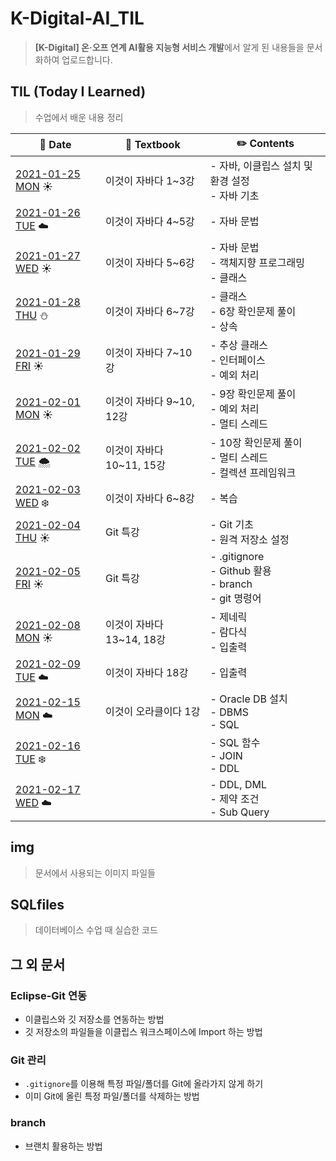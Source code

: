 # K-Digital-AI_TIL

> **[K-Digital] 온·오프 연계 AI활용 지능형 서비스 개발**에서 알게 된 내용들을 문서화하여 업로드합니다.



## TIL (Today I Learned)

> 수업에서 배운 내용 정리

| :calendar: Date                                              | :book: Textbook           | :pencil2: Contents                                           |
| ------------------------------------------------------------ | ------------------------- | ------------------------------------------------------------ |
| [2021-01-25 MON](https://github.com/kmathl96/K-Digital-AI_TIL/blob/master/TIL/210125.md)​ :sunny: | 이것이 자바다 1~3강       | - 자바, 이클립스 설치 및 환경 설정<br />- 자바 기초          |
| [2021-01-26 TUE](https://github.com/kmathl96/K-Digital-AI_TIL/blob/master/TIL/210126.md) :cloud: | 이것이 자바다 4~5강       | - 자바 문법                                                  |
| [2021-01-27 WED](https://github.com/kmathl96/K-Digital-AI_TIL/blob/master/TIL/210127.md) :sunny: | 이것이 자바다 5~6강       | - 자바 문법<br />- 객체지향 프로그래밍<br />- 클래스         |
| [2021-01-28 THU](https://github.com/kmathl96/K-Digital-AI_TIL/blob/master/TIL/210128.md) :snowman: | 이것이 자바다 6~7강       | - 클래스<br />- 6장 확인문제 풀이<br />- 상속                |
| [2021-01-29 FRI](https://github.com/kmathl96/K-Digital-AI_TIL/blob/master/TIL/210129.md) :sunny: | 이것이 자바다 7~10강      | - 추상 클래스<br />- 인터페이스<br />- 예외 처리             |
| [2021-02-01 MON](https://github.com/kmathl96/K-Digital-AI_TIL/blob/master/TIL/210201.md) :sunny: | 이것이 자바다 9~10, 12강  | - 9장 확인문제 풀이<br />- 예외 처리<br />- 멀티 스레드      |
| [2021-02-02 TUE](https://github.com/kmathl96/K-Digital-AI_TIL/blob/master/TIL/210202.md) :cloud_with_snow: | 이것이 자바다 10~11, 15강 | - 10장 확인문제 풀이<br />- 멀티 스레드<br />- 컬렉션 프레임워크 |
| [2021-02-03 WED](https://github.com/kmathl96/K-Digital-AI_TIL/blob/master/TIL/210203.md) :snowflake: | 이것이 자바다 6~8강       | - 복습                                                       |
| [2021-02-04 THU](https://github.com/kmathl96/K-Digital-AI_TIL/blob/master/TIL/210204-210205.md) :sunny: | Git 특강                  | - Git 기초<br />- 원격 저장소 설정                           |
| [2021-02-05 FRI](https://github.com/kmathl96/K-Digital-AI_TIL/blob/master/TIL/210204-210205.md#gitignore) :sunny: | Git 특강                  | - .gitignore<br />- Github 활용<br />- branch<br />- git 명령어 |
| [2021-02-08 MON](https://github.com/kmathl96/K-Digital-AI_TIL/blob/master/TIL/210208-210209.md) :sunny: | 이것이 자바다 13~14, 18강 | - 제네릭<br />- 람다식<br />- 입출력                         |
| [2021-02-09 TUE](https://github.com/kmathl96/K-Digital-AI_TIL/blob/master/TIL/210208-210209.md#18-io-%EA%B8%B0%EB%B0%98-%EC%9E%85%EC%B6%9C%EB%A0%A5-%EB%B0%8F-%EB%84%A4%ED%8A%B8%EC%9B%8C%ED%82%B9) :cloud: | 이것이 자바다 18강        | - 입출력                                                     |
| [2021-02-15 MON](https://github.com/kmathl96/K-Digital-AI_TIL/blob/master/TIL/210215.md) :cloud: | 이것이 오라클이다 1강     | - Oracle DB 설치<br />- DBMS<br />- SQL                      |
| [2021-02-16 TUE](https://github.com/kmathl96/K-Digital-AI_TIL/blob/master/TIL/210216.md) :snowflake: |                           | - SQL 함수<br />- JOIN<br />- DDL                            |
| [2021-02-17 WED](https://github.com/kmathl96/K-Digital-AI_TIL/blob/master/TIL/210217.md) :cloud: |                           | - DDL, DML<br />- 제약 조건<br />- Sub Query                 |



## img

> 문서에서 사용되는 이미지 파일들



## SQLfiles

> 데이터베이스 수업 때 실습한 코드



## 그 외 문서

### Eclipse-Git 연동

- 이클립스와 깃 저장소를 연동하는 방법
- 깃 저장소의 파일들을 이클립스 워크스페이스에 Import 하는 방법

### Git 관리

- `.gitignore`를 이용해 특정 파일/폴더를 Git에 올라가지 않게 하기
- 이미 Git에 올린 특정 파일/폴더를 삭제하는 방법

### branch

- 브랜치 활용하는 방법